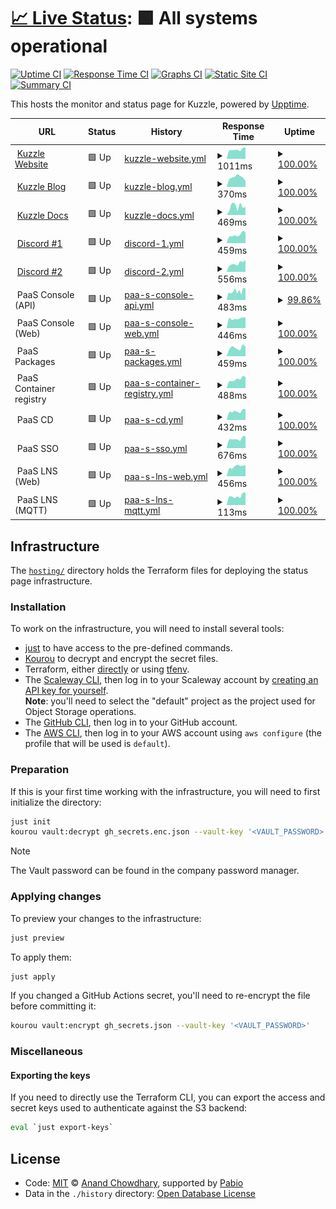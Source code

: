 # [📈 Live Status](https://status.kuzzle.io): <!--live status--> **🟩 All systems operational**

[![Uptime CI](https://github.com/kuzzleio/status-page/workflows/Uptime%20CI/badge.svg)](https://github.com/kuzzleio/status-page/actions?query=workflow%3A%22Uptime+CI%22)
[![Response Time CI](https://github.com/kuzzleio/status-page/workflows/Response%20Time%20CI/badge.svg)](https://github.com/kuzzleio/status-page/actions?query=workflow%3A%22Response+Time+CI%22)
[![Graphs CI](https://github.com/kuzzleio/status-page/workflows/Graphs%20CI/badge.svg)](https://github.com/kuzzleio/status-page/actions?query=workflow%3A%22Graphs+CI%22)
[![Static Site CI](https://github.com/kuzzleio/status-page/workflows/Static%20Site%20CI/badge.svg)](https://github.com/kuzzleio/status-page/actions?query=workflow%3A%22Static+Site+CI%22)
[![Summary CI](https://github.com/kuzzleio/status-page/workflows/Summary%20CI/badge.svg)](https://github.com/kuzzleio/status-page/actions?query=workflow%3A%22Summary+CI%22)

This hosts the monitor and status page for Kuzzle, powered by [Upptime](https://github.com/upptime/upptime).

<!--start: status pages-->
<!-- This summary is generated by Upptime (https://github.com/upptime/upptime) -->
<!-- Do not edit this manually, your changes will be overwritten -->
<!-- prettier-ignore -->
| URL | Status | History | Response Time | Uptime |
| --- | ------ | ------- | ------------- | ------ |
| <img alt="" src="https://icons.duckduckgo.com/ip3/kuzzle.io.ico" height="13"> [Kuzzle Website](https://kuzzle.io) | 🟩 Up | [kuzzle-website.yml](https://github.com/kuzzleio/status-page/commits/HEAD/history/kuzzle-website.yml) | <details><summary><img alt="Response time graph" src="./graphs/kuzzle-website/response-time-week.png" height="20"> 1011ms</summary><br><a href="https://status.kuzzle.io/history/kuzzle-website"><img alt="Response time 960" src="https://img.shields.io/endpoint?url=https%3A%2F%2Fraw.githubusercontent.com%2Fkuzzleio%2Fstatus-page%2FHEAD%2Fapi%2Fkuzzle-website%2Fresponse-time.json"></a><br><a href="https://status.kuzzle.io/history/kuzzle-website"><img alt="24-hour response time 906" src="https://img.shields.io/endpoint?url=https%3A%2F%2Fraw.githubusercontent.com%2Fkuzzleio%2Fstatus-page%2FHEAD%2Fapi%2Fkuzzle-website%2Fresponse-time-day.json"></a><br><a href="https://status.kuzzle.io/history/kuzzle-website"><img alt="7-day response time 1011" src="https://img.shields.io/endpoint?url=https%3A%2F%2Fraw.githubusercontent.com%2Fkuzzleio%2Fstatus-page%2FHEAD%2Fapi%2Fkuzzle-website%2Fresponse-time-week.json"></a><br><a href="https://status.kuzzle.io/history/kuzzle-website"><img alt="30-day response time 972" src="https://img.shields.io/endpoint?url=https%3A%2F%2Fraw.githubusercontent.com%2Fkuzzleio%2Fstatus-page%2FHEAD%2Fapi%2Fkuzzle-website%2Fresponse-time-month.json"></a><br><a href="https://status.kuzzle.io/history/kuzzle-website"><img alt="1-year response time 960" src="https://img.shields.io/endpoint?url=https%3A%2F%2Fraw.githubusercontent.com%2Fkuzzleio%2Fstatus-page%2FHEAD%2Fapi%2Fkuzzle-website%2Fresponse-time-year.json"></a></details> | <details><summary><a href="https://status.kuzzle.io/history/kuzzle-website">100.00%</a></summary><a href="https://status.kuzzle.io/history/kuzzle-website"><img alt="All-time uptime 100.00%" src="https://img.shields.io/endpoint?url=https%3A%2F%2Fraw.githubusercontent.com%2Fkuzzleio%2Fstatus-page%2FHEAD%2Fapi%2Fkuzzle-website%2Fuptime.json"></a><br><a href="https://status.kuzzle.io/history/kuzzle-website"><img alt="24-hour uptime 100.00%" src="https://img.shields.io/endpoint?url=https%3A%2F%2Fraw.githubusercontent.com%2Fkuzzleio%2Fstatus-page%2FHEAD%2Fapi%2Fkuzzle-website%2Fuptime-day.json"></a><br><a href="https://status.kuzzle.io/history/kuzzle-website"><img alt="7-day uptime 100.00%" src="https://img.shields.io/endpoint?url=https%3A%2F%2Fraw.githubusercontent.com%2Fkuzzleio%2Fstatus-page%2FHEAD%2Fapi%2Fkuzzle-website%2Fuptime-week.json"></a><br><a href="https://status.kuzzle.io/history/kuzzle-website"><img alt="30-day uptime 100.00%" src="https://img.shields.io/endpoint?url=https%3A%2F%2Fraw.githubusercontent.com%2Fkuzzleio%2Fstatus-page%2FHEAD%2Fapi%2Fkuzzle-website%2Fuptime-month.json"></a><br><a href="https://status.kuzzle.io/history/kuzzle-website"><img alt="1-year uptime 100.00%" src="https://img.shields.io/endpoint?url=https%3A%2F%2Fraw.githubusercontent.com%2Fkuzzleio%2Fstatus-page%2FHEAD%2Fapi%2Fkuzzle-website%2Fuptime-year.json"></a></details>
| <img alt="" src="https://icons.duckduckgo.com/ip3/blog.kuzzle.io.ico" height="13"> [Kuzzle Blog](https://blog.kuzzle.io) | 🟩 Up | [kuzzle-blog.yml](https://github.com/kuzzleio/status-page/commits/HEAD/history/kuzzle-blog.yml) | <details><summary><img alt="Response time graph" src="./graphs/kuzzle-blog/response-time-week.png" height="20"> 370ms</summary><br><a href="https://status.kuzzle.io/history/kuzzle-blog"><img alt="Response time 336" src="https://img.shields.io/endpoint?url=https%3A%2F%2Fraw.githubusercontent.com%2Fkuzzleio%2Fstatus-page%2FHEAD%2Fapi%2Fkuzzle-blog%2Fresponse-time.json"></a><br><a href="https://status.kuzzle.io/history/kuzzle-blog"><img alt="24-hour response time 764" src="https://img.shields.io/endpoint?url=https%3A%2F%2Fraw.githubusercontent.com%2Fkuzzleio%2Fstatus-page%2FHEAD%2Fapi%2Fkuzzle-blog%2Fresponse-time-day.json"></a><br><a href="https://status.kuzzle.io/history/kuzzle-blog"><img alt="7-day response time 370" src="https://img.shields.io/endpoint?url=https%3A%2F%2Fraw.githubusercontent.com%2Fkuzzleio%2Fstatus-page%2FHEAD%2Fapi%2Fkuzzle-blog%2Fresponse-time-week.json"></a><br><a href="https://status.kuzzle.io/history/kuzzle-blog"><img alt="30-day response time 350" src="https://img.shields.io/endpoint?url=https%3A%2F%2Fraw.githubusercontent.com%2Fkuzzleio%2Fstatus-page%2FHEAD%2Fapi%2Fkuzzle-blog%2Fresponse-time-month.json"></a><br><a href="https://status.kuzzle.io/history/kuzzle-blog"><img alt="1-year response time 336" src="https://img.shields.io/endpoint?url=https%3A%2F%2Fraw.githubusercontent.com%2Fkuzzleio%2Fstatus-page%2FHEAD%2Fapi%2Fkuzzle-blog%2Fresponse-time-year.json"></a></details> | <details><summary><a href="https://status.kuzzle.io/history/kuzzle-blog">100.00%</a></summary><a href="https://status.kuzzle.io/history/kuzzle-blog"><img alt="All-time uptime 100.00%" src="https://img.shields.io/endpoint?url=https%3A%2F%2Fraw.githubusercontent.com%2Fkuzzleio%2Fstatus-page%2FHEAD%2Fapi%2Fkuzzle-blog%2Fuptime.json"></a><br><a href="https://status.kuzzle.io/history/kuzzle-blog"><img alt="24-hour uptime 100.00%" src="https://img.shields.io/endpoint?url=https%3A%2F%2Fraw.githubusercontent.com%2Fkuzzleio%2Fstatus-page%2FHEAD%2Fapi%2Fkuzzle-blog%2Fuptime-day.json"></a><br><a href="https://status.kuzzle.io/history/kuzzle-blog"><img alt="7-day uptime 100.00%" src="https://img.shields.io/endpoint?url=https%3A%2F%2Fraw.githubusercontent.com%2Fkuzzleio%2Fstatus-page%2FHEAD%2Fapi%2Fkuzzle-blog%2Fuptime-week.json"></a><br><a href="https://status.kuzzle.io/history/kuzzle-blog"><img alt="30-day uptime 100.00%" src="https://img.shields.io/endpoint?url=https%3A%2F%2Fraw.githubusercontent.com%2Fkuzzleio%2Fstatus-page%2FHEAD%2Fapi%2Fkuzzle-blog%2Fuptime-month.json"></a><br><a href="https://status.kuzzle.io/history/kuzzle-blog"><img alt="1-year uptime 100.00%" src="https://img.shields.io/endpoint?url=https%3A%2F%2Fraw.githubusercontent.com%2Fkuzzleio%2Fstatus-page%2FHEAD%2Fapi%2Fkuzzle-blog%2Fuptime-year.json"></a></details>
| <img alt="" src="https://icons.duckduckgo.com/ip3/docs.kuzzle.io.ico" height="13"> [Kuzzle Docs](https://docs.kuzzle.io) | 🟩 Up | [kuzzle-docs.yml](https://github.com/kuzzleio/status-page/commits/HEAD/history/kuzzle-docs.yml) | <details><summary><img alt="Response time graph" src="./graphs/kuzzle-docs/response-time-week.png" height="20"> 469ms</summary><br><a href="https://status.kuzzle.io/history/kuzzle-docs"><img alt="Response time 440" src="https://img.shields.io/endpoint?url=https%3A%2F%2Fraw.githubusercontent.com%2Fkuzzleio%2Fstatus-page%2FHEAD%2Fapi%2Fkuzzle-docs%2Fresponse-time.json"></a><br><a href="https://status.kuzzle.io/history/kuzzle-docs"><img alt="24-hour response time 259" src="https://img.shields.io/endpoint?url=https%3A%2F%2Fraw.githubusercontent.com%2Fkuzzleio%2Fstatus-page%2FHEAD%2Fapi%2Fkuzzle-docs%2Fresponse-time-day.json"></a><br><a href="https://status.kuzzle.io/history/kuzzle-docs"><img alt="7-day response time 469" src="https://img.shields.io/endpoint?url=https%3A%2F%2Fraw.githubusercontent.com%2Fkuzzleio%2Fstatus-page%2FHEAD%2Fapi%2Fkuzzle-docs%2Fresponse-time-week.json"></a><br><a href="https://status.kuzzle.io/history/kuzzle-docs"><img alt="30-day response time 488" src="https://img.shields.io/endpoint?url=https%3A%2F%2Fraw.githubusercontent.com%2Fkuzzleio%2Fstatus-page%2FHEAD%2Fapi%2Fkuzzle-docs%2Fresponse-time-month.json"></a><br><a href="https://status.kuzzle.io/history/kuzzle-docs"><img alt="1-year response time 440" src="https://img.shields.io/endpoint?url=https%3A%2F%2Fraw.githubusercontent.com%2Fkuzzleio%2Fstatus-page%2FHEAD%2Fapi%2Fkuzzle-docs%2Fresponse-time-year.json"></a></details> | <details><summary><a href="https://status.kuzzle.io/history/kuzzle-docs">100.00%</a></summary><a href="https://status.kuzzle.io/history/kuzzle-docs"><img alt="All-time uptime 100.00%" src="https://img.shields.io/endpoint?url=https%3A%2F%2Fraw.githubusercontent.com%2Fkuzzleio%2Fstatus-page%2FHEAD%2Fapi%2Fkuzzle-docs%2Fuptime.json"></a><br><a href="https://status.kuzzle.io/history/kuzzle-docs"><img alt="24-hour uptime 100.00%" src="https://img.shields.io/endpoint?url=https%3A%2F%2Fraw.githubusercontent.com%2Fkuzzleio%2Fstatus-page%2FHEAD%2Fapi%2Fkuzzle-docs%2Fuptime-day.json"></a><br><a href="https://status.kuzzle.io/history/kuzzle-docs"><img alt="7-day uptime 100.00%" src="https://img.shields.io/endpoint?url=https%3A%2F%2Fraw.githubusercontent.com%2Fkuzzleio%2Fstatus-page%2FHEAD%2Fapi%2Fkuzzle-docs%2Fuptime-week.json"></a><br><a href="https://status.kuzzle.io/history/kuzzle-docs"><img alt="30-day uptime 100.00%" src="https://img.shields.io/endpoint?url=https%3A%2F%2Fraw.githubusercontent.com%2Fkuzzleio%2Fstatus-page%2FHEAD%2Fapi%2Fkuzzle-docs%2Fuptime-month.json"></a><br><a href="https://status.kuzzle.io/history/kuzzle-docs"><img alt="1-year uptime 100.00%" src="https://img.shields.io/endpoint?url=https%3A%2F%2Fraw.githubusercontent.com%2Fkuzzleio%2Fstatus-page%2FHEAD%2Fapi%2Fkuzzle-docs%2Fuptime-year.json"></a></details>
| <img alt="" src="https://icons.duckduckgo.com/ip3/discord-redirect.app.kuzzle.io.ico" height="13"> [Discord #1](https://discord-redirect.app.kuzzle.io) | 🟩 Up | [discord-1.yml](https://github.com/kuzzleio/status-page/commits/HEAD/history/discord-1.yml) | <details><summary><img alt="Response time graph" src="./graphs/discord-1/response-time-week.png" height="20"> 459ms</summary><br><a href="https://status.kuzzle.io/history/discord-1"><img alt="Response time 456" src="https://img.shields.io/endpoint?url=https%3A%2F%2Fraw.githubusercontent.com%2Fkuzzleio%2Fstatus-page%2FHEAD%2Fapi%2Fdiscord-1%2Fresponse-time.json"></a><br><a href="https://status.kuzzle.io/history/discord-1"><img alt="24-hour response time 309" src="https://img.shields.io/endpoint?url=https%3A%2F%2Fraw.githubusercontent.com%2Fkuzzleio%2Fstatus-page%2FHEAD%2Fapi%2Fdiscord-1%2Fresponse-time-day.json"></a><br><a href="https://status.kuzzle.io/history/discord-1"><img alt="7-day response time 459" src="https://img.shields.io/endpoint?url=https%3A%2F%2Fraw.githubusercontent.com%2Fkuzzleio%2Fstatus-page%2FHEAD%2Fapi%2Fdiscord-1%2Fresponse-time-week.json"></a><br><a href="https://status.kuzzle.io/history/discord-1"><img alt="30-day response time 429" src="https://img.shields.io/endpoint?url=https%3A%2F%2Fraw.githubusercontent.com%2Fkuzzleio%2Fstatus-page%2FHEAD%2Fapi%2Fdiscord-1%2Fresponse-time-month.json"></a><br><a href="https://status.kuzzle.io/history/discord-1"><img alt="1-year response time 456" src="https://img.shields.io/endpoint?url=https%3A%2F%2Fraw.githubusercontent.com%2Fkuzzleio%2Fstatus-page%2FHEAD%2Fapi%2Fdiscord-1%2Fresponse-time-year.json"></a></details> | <details><summary><a href="https://status.kuzzle.io/history/discord-1">100.00%</a></summary><a href="https://status.kuzzle.io/history/discord-1"><img alt="All-time uptime 100.00%" src="https://img.shields.io/endpoint?url=https%3A%2F%2Fraw.githubusercontent.com%2Fkuzzleio%2Fstatus-page%2FHEAD%2Fapi%2Fdiscord-1%2Fuptime.json"></a><br><a href="https://status.kuzzle.io/history/discord-1"><img alt="24-hour uptime 100.00%" src="https://img.shields.io/endpoint?url=https%3A%2F%2Fraw.githubusercontent.com%2Fkuzzleio%2Fstatus-page%2FHEAD%2Fapi%2Fdiscord-1%2Fuptime-day.json"></a><br><a href="https://status.kuzzle.io/history/discord-1"><img alt="7-day uptime 100.00%" src="https://img.shields.io/endpoint?url=https%3A%2F%2Fraw.githubusercontent.com%2Fkuzzleio%2Fstatus-page%2FHEAD%2Fapi%2Fdiscord-1%2Fuptime-week.json"></a><br><a href="https://status.kuzzle.io/history/discord-1"><img alt="30-day uptime 100.00%" src="https://img.shields.io/endpoint?url=https%3A%2F%2Fraw.githubusercontent.com%2Fkuzzleio%2Fstatus-page%2FHEAD%2Fapi%2Fdiscord-1%2Fuptime-month.json"></a><br><a href="https://status.kuzzle.io/history/discord-1"><img alt="1-year uptime 100.00%" src="https://img.shields.io/endpoint?url=https%3A%2F%2Fraw.githubusercontent.com%2Fkuzzleio%2Fstatus-page%2FHEAD%2Fapi%2Fdiscord-1%2Fuptime-year.json"></a></details>
| <img alt="" src="https://icons.duckduckgo.com/ip3/join.discord.kuzzle.io.ico" height="13"> [Discord #2](https://join.discord.kuzzle.io) | 🟩 Up | [discord-2.yml](https://github.com/kuzzleio/status-page/commits/HEAD/history/discord-2.yml) | <details><summary><img alt="Response time graph" src="./graphs/discord-2/response-time-week.png" height="20"> 556ms</summary><br><a href="https://status.kuzzle.io/history/discord-2"><img alt="Response time 516" src="https://img.shields.io/endpoint?url=https%3A%2F%2Fraw.githubusercontent.com%2Fkuzzleio%2Fstatus-page%2FHEAD%2Fapi%2Fdiscord-2%2Fresponse-time.json"></a><br><a href="https://status.kuzzle.io/history/discord-2"><img alt="24-hour response time 485" src="https://img.shields.io/endpoint?url=https%3A%2F%2Fraw.githubusercontent.com%2Fkuzzleio%2Fstatus-page%2FHEAD%2Fapi%2Fdiscord-2%2Fresponse-time-day.json"></a><br><a href="https://status.kuzzle.io/history/discord-2"><img alt="7-day response time 556" src="https://img.shields.io/endpoint?url=https%3A%2F%2Fraw.githubusercontent.com%2Fkuzzleio%2Fstatus-page%2FHEAD%2Fapi%2Fdiscord-2%2Fresponse-time-week.json"></a><br><a href="https://status.kuzzle.io/history/discord-2"><img alt="30-day response time 505" src="https://img.shields.io/endpoint?url=https%3A%2F%2Fraw.githubusercontent.com%2Fkuzzleio%2Fstatus-page%2FHEAD%2Fapi%2Fdiscord-2%2Fresponse-time-month.json"></a><br><a href="https://status.kuzzle.io/history/discord-2"><img alt="1-year response time 516" src="https://img.shields.io/endpoint?url=https%3A%2F%2Fraw.githubusercontent.com%2Fkuzzleio%2Fstatus-page%2FHEAD%2Fapi%2Fdiscord-2%2Fresponse-time-year.json"></a></details> | <details><summary><a href="https://status.kuzzle.io/history/discord-2">100.00%</a></summary><a href="https://status.kuzzle.io/history/discord-2"><img alt="All-time uptime 99.99%" src="https://img.shields.io/endpoint?url=https%3A%2F%2Fraw.githubusercontent.com%2Fkuzzleio%2Fstatus-page%2FHEAD%2Fapi%2Fdiscord-2%2Fuptime.json"></a><br><a href="https://status.kuzzle.io/history/discord-2"><img alt="24-hour uptime 100.00%" src="https://img.shields.io/endpoint?url=https%3A%2F%2Fraw.githubusercontent.com%2Fkuzzleio%2Fstatus-page%2FHEAD%2Fapi%2Fdiscord-2%2Fuptime-day.json"></a><br><a href="https://status.kuzzle.io/history/discord-2"><img alt="7-day uptime 100.00%" src="https://img.shields.io/endpoint?url=https%3A%2F%2Fraw.githubusercontent.com%2Fkuzzleio%2Fstatus-page%2FHEAD%2Fapi%2Fdiscord-2%2Fuptime-week.json"></a><br><a href="https://status.kuzzle.io/history/discord-2"><img alt="30-day uptime 100.00%" src="https://img.shields.io/endpoint?url=https%3A%2F%2Fraw.githubusercontent.com%2Fkuzzleio%2Fstatus-page%2FHEAD%2Fapi%2Fdiscord-2%2Fuptime-month.json"></a><br><a href="https://status.kuzzle.io/history/discord-2"><img alt="1-year uptime 99.99%" src="https://img.shields.io/endpoint?url=https%3A%2F%2Fraw.githubusercontent.com%2Fkuzzleio%2Fstatus-page%2FHEAD%2Fapi%2Fdiscord-2%2Fuptime-year.json"></a></details>
| <img alt="" src="https://icons.duckduckgo.com/ip3/null.ico" height="13"> PaaS Console (API) | 🟩 Up | [paa-s-console-api.yml](https://github.com/kuzzleio/status-page/commits/HEAD/history/paa-s-console-api.yml) | <details><summary><img alt="Response time graph" src="./graphs/paa-s-console-api/response-time-week.png" height="20"> 483ms</summary><br><a href="https://status.kuzzle.io/history/paa-s-console-api"><img alt="Response time 457" src="https://img.shields.io/endpoint?url=https%3A%2F%2Fraw.githubusercontent.com%2Fkuzzleio%2Fstatus-page%2FHEAD%2Fapi%2Fpaa-s-console-api%2Fresponse-time.json"></a><br><a href="https://status.kuzzle.io/history/paa-s-console-api"><img alt="24-hour response time 428" src="https://img.shields.io/endpoint?url=https%3A%2F%2Fraw.githubusercontent.com%2Fkuzzleio%2Fstatus-page%2FHEAD%2Fapi%2Fpaa-s-console-api%2Fresponse-time-day.json"></a><br><a href="https://status.kuzzle.io/history/paa-s-console-api"><img alt="7-day response time 483" src="https://img.shields.io/endpoint?url=https%3A%2F%2Fraw.githubusercontent.com%2Fkuzzleio%2Fstatus-page%2FHEAD%2Fapi%2Fpaa-s-console-api%2Fresponse-time-week.json"></a><br><a href="https://status.kuzzle.io/history/paa-s-console-api"><img alt="30-day response time 454" src="https://img.shields.io/endpoint?url=https%3A%2F%2Fraw.githubusercontent.com%2Fkuzzleio%2Fstatus-page%2FHEAD%2Fapi%2Fpaa-s-console-api%2Fresponse-time-month.json"></a><br><a href="https://status.kuzzle.io/history/paa-s-console-api"><img alt="1-year response time 457" src="https://img.shields.io/endpoint?url=https%3A%2F%2Fraw.githubusercontent.com%2Fkuzzleio%2Fstatus-page%2FHEAD%2Fapi%2Fpaa-s-console-api%2Fresponse-time-year.json"></a></details> | <details><summary><a href="https://status.kuzzle.io/history/paa-s-console-api">99.86%</a></summary><a href="https://status.kuzzle.io/history/paa-s-console-api"><img alt="All-time uptime 99.83%" src="https://img.shields.io/endpoint?url=https%3A%2F%2Fraw.githubusercontent.com%2Fkuzzleio%2Fstatus-page%2FHEAD%2Fapi%2Fpaa-s-console-api%2Fuptime.json"></a><br><a href="https://status.kuzzle.io/history/paa-s-console-api"><img alt="24-hour uptime 100.00%" src="https://img.shields.io/endpoint?url=https%3A%2F%2Fraw.githubusercontent.com%2Fkuzzleio%2Fstatus-page%2FHEAD%2Fapi%2Fpaa-s-console-api%2Fuptime-day.json"></a><br><a href="https://status.kuzzle.io/history/paa-s-console-api"><img alt="7-day uptime 99.86%" src="https://img.shields.io/endpoint?url=https%3A%2F%2Fraw.githubusercontent.com%2Fkuzzleio%2Fstatus-page%2FHEAD%2Fapi%2Fpaa-s-console-api%2Fuptime-week.json"></a><br><a href="https://status.kuzzle.io/history/paa-s-console-api"><img alt="30-day uptime 99.97%" src="https://img.shields.io/endpoint?url=https%3A%2F%2Fraw.githubusercontent.com%2Fkuzzleio%2Fstatus-page%2FHEAD%2Fapi%2Fpaa-s-console-api%2Fuptime-month.json"></a><br><a href="https://status.kuzzle.io/history/paa-s-console-api"><img alt="1-year uptime 99.83%" src="https://img.shields.io/endpoint?url=https%3A%2F%2Fraw.githubusercontent.com%2Fkuzzleio%2Fstatus-page%2FHEAD%2Fapi%2Fpaa-s-console-api%2Fuptime-year.json"></a></details>
| <img alt="" src="https://icons.duckduckgo.com/ip3/null.ico" height="13"> PaaS Console (Web) | 🟩 Up | [paa-s-console-web.yml](https://github.com/kuzzleio/status-page/commits/HEAD/history/paa-s-console-web.yml) | <details><summary><img alt="Response time graph" src="./graphs/paa-s-console-web/response-time-week.png" height="20"> 446ms</summary><br><a href="https://status.kuzzle.io/history/paa-s-console-web"><img alt="Response time 448" src="https://img.shields.io/endpoint?url=https%3A%2F%2Fraw.githubusercontent.com%2Fkuzzleio%2Fstatus-page%2FHEAD%2Fapi%2Fpaa-s-console-web%2Fresponse-time.json"></a><br><a href="https://status.kuzzle.io/history/paa-s-console-web"><img alt="24-hour response time 423" src="https://img.shields.io/endpoint?url=https%3A%2F%2Fraw.githubusercontent.com%2Fkuzzleio%2Fstatus-page%2FHEAD%2Fapi%2Fpaa-s-console-web%2Fresponse-time-day.json"></a><br><a href="https://status.kuzzle.io/history/paa-s-console-web"><img alt="7-day response time 446" src="https://img.shields.io/endpoint?url=https%3A%2F%2Fraw.githubusercontent.com%2Fkuzzleio%2Fstatus-page%2FHEAD%2Fapi%2Fpaa-s-console-web%2Fresponse-time-week.json"></a><br><a href="https://status.kuzzle.io/history/paa-s-console-web"><img alt="30-day response time 438" src="https://img.shields.io/endpoint?url=https%3A%2F%2Fraw.githubusercontent.com%2Fkuzzleio%2Fstatus-page%2FHEAD%2Fapi%2Fpaa-s-console-web%2Fresponse-time-month.json"></a><br><a href="https://status.kuzzle.io/history/paa-s-console-web"><img alt="1-year response time 448" src="https://img.shields.io/endpoint?url=https%3A%2F%2Fraw.githubusercontent.com%2Fkuzzleio%2Fstatus-page%2FHEAD%2Fapi%2Fpaa-s-console-web%2Fresponse-time-year.json"></a></details> | <details><summary><a href="https://status.kuzzle.io/history/paa-s-console-web">100.00%</a></summary><a href="https://status.kuzzle.io/history/paa-s-console-web"><img alt="All-time uptime 99.91%" src="https://img.shields.io/endpoint?url=https%3A%2F%2Fraw.githubusercontent.com%2Fkuzzleio%2Fstatus-page%2FHEAD%2Fapi%2Fpaa-s-console-web%2Fuptime.json"></a><br><a href="https://status.kuzzle.io/history/paa-s-console-web"><img alt="24-hour uptime 100.00%" src="https://img.shields.io/endpoint?url=https%3A%2F%2Fraw.githubusercontent.com%2Fkuzzleio%2Fstatus-page%2FHEAD%2Fapi%2Fpaa-s-console-web%2Fuptime-day.json"></a><br><a href="https://status.kuzzle.io/history/paa-s-console-web"><img alt="7-day uptime 100.00%" src="https://img.shields.io/endpoint?url=https%3A%2F%2Fraw.githubusercontent.com%2Fkuzzleio%2Fstatus-page%2FHEAD%2Fapi%2Fpaa-s-console-web%2Fuptime-week.json"></a><br><a href="https://status.kuzzle.io/history/paa-s-console-web"><img alt="30-day uptime 100.00%" src="https://img.shields.io/endpoint?url=https%3A%2F%2Fraw.githubusercontent.com%2Fkuzzleio%2Fstatus-page%2FHEAD%2Fapi%2Fpaa-s-console-web%2Fuptime-month.json"></a><br><a href="https://status.kuzzle.io/history/paa-s-console-web"><img alt="1-year uptime 99.91%" src="https://img.shields.io/endpoint?url=https%3A%2F%2Fraw.githubusercontent.com%2Fkuzzleio%2Fstatus-page%2FHEAD%2Fapi%2Fpaa-s-console-web%2Fuptime-year.json"></a></details>
| <img alt="" src="https://icons.duckduckgo.com/ip3/null.ico" height="13"> PaaS Packages | 🟩 Up | [paa-s-packages.yml](https://github.com/kuzzleio/status-page/commits/HEAD/history/paa-s-packages.yml) | <details><summary><img alt="Response time graph" src="./graphs/paa-s-packages/response-time-week.png" height="20"> 459ms</summary><br><a href="https://status.kuzzle.io/history/paa-s-packages"><img alt="Response time 448" src="https://img.shields.io/endpoint?url=https%3A%2F%2Fraw.githubusercontent.com%2Fkuzzleio%2Fstatus-page%2FHEAD%2Fapi%2Fpaa-s-packages%2Fresponse-time.json"></a><br><a href="https://status.kuzzle.io/history/paa-s-packages"><img alt="24-hour response time 315" src="https://img.shields.io/endpoint?url=https%3A%2F%2Fraw.githubusercontent.com%2Fkuzzleio%2Fstatus-page%2FHEAD%2Fapi%2Fpaa-s-packages%2Fresponse-time-day.json"></a><br><a href="https://status.kuzzle.io/history/paa-s-packages"><img alt="7-day response time 459" src="https://img.shields.io/endpoint?url=https%3A%2F%2Fraw.githubusercontent.com%2Fkuzzleio%2Fstatus-page%2FHEAD%2Fapi%2Fpaa-s-packages%2Fresponse-time-week.json"></a><br><a href="https://status.kuzzle.io/history/paa-s-packages"><img alt="30-day response time 435" src="https://img.shields.io/endpoint?url=https%3A%2F%2Fraw.githubusercontent.com%2Fkuzzleio%2Fstatus-page%2FHEAD%2Fapi%2Fpaa-s-packages%2Fresponse-time-month.json"></a><br><a href="https://status.kuzzle.io/history/paa-s-packages"><img alt="1-year response time 448" src="https://img.shields.io/endpoint?url=https%3A%2F%2Fraw.githubusercontent.com%2Fkuzzleio%2Fstatus-page%2FHEAD%2Fapi%2Fpaa-s-packages%2Fresponse-time-year.json"></a></details> | <details><summary><a href="https://status.kuzzle.io/history/paa-s-packages">100.00%</a></summary><a href="https://status.kuzzle.io/history/paa-s-packages"><img alt="All-time uptime 99.90%" src="https://img.shields.io/endpoint?url=https%3A%2F%2Fraw.githubusercontent.com%2Fkuzzleio%2Fstatus-page%2FHEAD%2Fapi%2Fpaa-s-packages%2Fuptime.json"></a><br><a href="https://status.kuzzle.io/history/paa-s-packages"><img alt="24-hour uptime 100.00%" src="https://img.shields.io/endpoint?url=https%3A%2F%2Fraw.githubusercontent.com%2Fkuzzleio%2Fstatus-page%2FHEAD%2Fapi%2Fpaa-s-packages%2Fuptime-day.json"></a><br><a href="https://status.kuzzle.io/history/paa-s-packages"><img alt="7-day uptime 100.00%" src="https://img.shields.io/endpoint?url=https%3A%2F%2Fraw.githubusercontent.com%2Fkuzzleio%2Fstatus-page%2FHEAD%2Fapi%2Fpaa-s-packages%2Fuptime-week.json"></a><br><a href="https://status.kuzzle.io/history/paa-s-packages"><img alt="30-day uptime 100.00%" src="https://img.shields.io/endpoint?url=https%3A%2F%2Fraw.githubusercontent.com%2Fkuzzleio%2Fstatus-page%2FHEAD%2Fapi%2Fpaa-s-packages%2Fuptime-month.json"></a><br><a href="https://status.kuzzle.io/history/paa-s-packages"><img alt="1-year uptime 99.90%" src="https://img.shields.io/endpoint?url=https%3A%2F%2Fraw.githubusercontent.com%2Fkuzzleio%2Fstatus-page%2FHEAD%2Fapi%2Fpaa-s-packages%2Fuptime-year.json"></a></details>
| <img alt="" src="https://icons.duckduckgo.com/ip3/null.ico" height="13"> PaaS Container registry | 🟩 Up | [paa-s-container-registry.yml](https://github.com/kuzzleio/status-page/commits/HEAD/history/paa-s-container-registry.yml) | <details><summary><img alt="Response time graph" src="./graphs/paa-s-container-registry/response-time-week.png" height="20"> 488ms</summary><br><a href="https://status.kuzzle.io/history/paa-s-container-registry"><img alt="Response time 431" src="https://img.shields.io/endpoint?url=https%3A%2F%2Fraw.githubusercontent.com%2Fkuzzleio%2Fstatus-page%2FHEAD%2Fapi%2Fpaa-s-container-registry%2Fresponse-time.json"></a><br><a href="https://status.kuzzle.io/history/paa-s-container-registry"><img alt="24-hour response time 334" src="https://img.shields.io/endpoint?url=https%3A%2F%2Fraw.githubusercontent.com%2Fkuzzleio%2Fstatus-page%2FHEAD%2Fapi%2Fpaa-s-container-registry%2Fresponse-time-day.json"></a><br><a href="https://status.kuzzle.io/history/paa-s-container-registry"><img alt="7-day response time 488" src="https://img.shields.io/endpoint?url=https%3A%2F%2Fraw.githubusercontent.com%2Fkuzzleio%2Fstatus-page%2FHEAD%2Fapi%2Fpaa-s-container-registry%2Fresponse-time-week.json"></a><br><a href="https://status.kuzzle.io/history/paa-s-container-registry"><img alt="30-day response time 428" src="https://img.shields.io/endpoint?url=https%3A%2F%2Fraw.githubusercontent.com%2Fkuzzleio%2Fstatus-page%2FHEAD%2Fapi%2Fpaa-s-container-registry%2Fresponse-time-month.json"></a><br><a href="https://status.kuzzle.io/history/paa-s-container-registry"><img alt="1-year response time 431" src="https://img.shields.io/endpoint?url=https%3A%2F%2Fraw.githubusercontent.com%2Fkuzzleio%2Fstatus-page%2FHEAD%2Fapi%2Fpaa-s-container-registry%2Fresponse-time-year.json"></a></details> | <details><summary><a href="https://status.kuzzle.io/history/paa-s-container-registry">100.00%</a></summary><a href="https://status.kuzzle.io/history/paa-s-container-registry"><img alt="All-time uptime 99.91%" src="https://img.shields.io/endpoint?url=https%3A%2F%2Fraw.githubusercontent.com%2Fkuzzleio%2Fstatus-page%2FHEAD%2Fapi%2Fpaa-s-container-registry%2Fuptime.json"></a><br><a href="https://status.kuzzle.io/history/paa-s-container-registry"><img alt="24-hour uptime 100.00%" src="https://img.shields.io/endpoint?url=https%3A%2F%2Fraw.githubusercontent.com%2Fkuzzleio%2Fstatus-page%2FHEAD%2Fapi%2Fpaa-s-container-registry%2Fuptime-day.json"></a><br><a href="https://status.kuzzle.io/history/paa-s-container-registry"><img alt="7-day uptime 100.00%" src="https://img.shields.io/endpoint?url=https%3A%2F%2Fraw.githubusercontent.com%2Fkuzzleio%2Fstatus-page%2FHEAD%2Fapi%2Fpaa-s-container-registry%2Fuptime-week.json"></a><br><a href="https://status.kuzzle.io/history/paa-s-container-registry"><img alt="30-day uptime 100.00%" src="https://img.shields.io/endpoint?url=https%3A%2F%2Fraw.githubusercontent.com%2Fkuzzleio%2Fstatus-page%2FHEAD%2Fapi%2Fpaa-s-container-registry%2Fuptime-month.json"></a><br><a href="https://status.kuzzle.io/history/paa-s-container-registry"><img alt="1-year uptime 99.91%" src="https://img.shields.io/endpoint?url=https%3A%2F%2Fraw.githubusercontent.com%2Fkuzzleio%2Fstatus-page%2FHEAD%2Fapi%2Fpaa-s-container-registry%2Fuptime-year.json"></a></details>
| <img alt="" src="https://icons.duckduckgo.com/ip3/null.ico" height="13"> PaaS CD | 🟩 Up | [paa-s-cd.yml](https://github.com/kuzzleio/status-page/commits/HEAD/history/paa-s-cd.yml) | <details><summary><img alt="Response time graph" src="./graphs/paa-s-cd/response-time-week.png" height="20"> 432ms</summary><br><a href="https://status.kuzzle.io/history/paa-s-cd"><img alt="Response time 432" src="https://img.shields.io/endpoint?url=https%3A%2F%2Fraw.githubusercontent.com%2Fkuzzleio%2Fstatus-page%2FHEAD%2Fapi%2Fpaa-s-cd%2Fresponse-time.json"></a><br><a href="https://status.kuzzle.io/history/paa-s-cd"><img alt="24-hour response time 500" src="https://img.shields.io/endpoint?url=https%3A%2F%2Fraw.githubusercontent.com%2Fkuzzleio%2Fstatus-page%2FHEAD%2Fapi%2Fpaa-s-cd%2Fresponse-time-day.json"></a><br><a href="https://status.kuzzle.io/history/paa-s-cd"><img alt="7-day response time 432" src="https://img.shields.io/endpoint?url=https%3A%2F%2Fraw.githubusercontent.com%2Fkuzzleio%2Fstatus-page%2FHEAD%2Fapi%2Fpaa-s-cd%2Fresponse-time-week.json"></a><br><a href="https://status.kuzzle.io/history/paa-s-cd"><img alt="30-day response time 423" src="https://img.shields.io/endpoint?url=https%3A%2F%2Fraw.githubusercontent.com%2Fkuzzleio%2Fstatus-page%2FHEAD%2Fapi%2Fpaa-s-cd%2Fresponse-time-month.json"></a><br><a href="https://status.kuzzle.io/history/paa-s-cd"><img alt="1-year response time 432" src="https://img.shields.io/endpoint?url=https%3A%2F%2Fraw.githubusercontent.com%2Fkuzzleio%2Fstatus-page%2FHEAD%2Fapi%2Fpaa-s-cd%2Fresponse-time-year.json"></a></details> | <details><summary><a href="https://status.kuzzle.io/history/paa-s-cd">100.00%</a></summary><a href="https://status.kuzzle.io/history/paa-s-cd"><img alt="All-time uptime 99.91%" src="https://img.shields.io/endpoint?url=https%3A%2F%2Fraw.githubusercontent.com%2Fkuzzleio%2Fstatus-page%2FHEAD%2Fapi%2Fpaa-s-cd%2Fuptime.json"></a><br><a href="https://status.kuzzle.io/history/paa-s-cd"><img alt="24-hour uptime 100.00%" src="https://img.shields.io/endpoint?url=https%3A%2F%2Fraw.githubusercontent.com%2Fkuzzleio%2Fstatus-page%2FHEAD%2Fapi%2Fpaa-s-cd%2Fuptime-day.json"></a><br><a href="https://status.kuzzle.io/history/paa-s-cd"><img alt="7-day uptime 100.00%" src="https://img.shields.io/endpoint?url=https%3A%2F%2Fraw.githubusercontent.com%2Fkuzzleio%2Fstatus-page%2FHEAD%2Fapi%2Fpaa-s-cd%2Fuptime-week.json"></a><br><a href="https://status.kuzzle.io/history/paa-s-cd"><img alt="30-day uptime 100.00%" src="https://img.shields.io/endpoint?url=https%3A%2F%2Fraw.githubusercontent.com%2Fkuzzleio%2Fstatus-page%2FHEAD%2Fapi%2Fpaa-s-cd%2Fuptime-month.json"></a><br><a href="https://status.kuzzle.io/history/paa-s-cd"><img alt="1-year uptime 99.91%" src="https://img.shields.io/endpoint?url=https%3A%2F%2Fraw.githubusercontent.com%2Fkuzzleio%2Fstatus-page%2FHEAD%2Fapi%2Fpaa-s-cd%2Fuptime-year.json"></a></details>
| <img alt="" src="https://icons.duckduckgo.com/ip3/null.ico" height="13"> PaaS SSO | 🟩 Up | [paa-s-sso.yml](https://github.com/kuzzleio/status-page/commits/HEAD/history/paa-s-sso.yml) | <details><summary><img alt="Response time graph" src="./graphs/paa-s-sso/response-time-week.png" height="20"> 676ms</summary><br><a href="https://status.kuzzle.io/history/paa-s-sso"><img alt="Response time 561" src="https://img.shields.io/endpoint?url=https%3A%2F%2Fraw.githubusercontent.com%2Fkuzzleio%2Fstatus-page%2FHEAD%2Fapi%2Fpaa-s-sso%2Fresponse-time.json"></a><br><a href="https://status.kuzzle.io/history/paa-s-sso"><img alt="24-hour response time 671" src="https://img.shields.io/endpoint?url=https%3A%2F%2Fraw.githubusercontent.com%2Fkuzzleio%2Fstatus-page%2FHEAD%2Fapi%2Fpaa-s-sso%2Fresponse-time-day.json"></a><br><a href="https://status.kuzzle.io/history/paa-s-sso"><img alt="7-day response time 676" src="https://img.shields.io/endpoint?url=https%3A%2F%2Fraw.githubusercontent.com%2Fkuzzleio%2Fstatus-page%2FHEAD%2Fapi%2Fpaa-s-sso%2Fresponse-time-week.json"></a><br><a href="https://status.kuzzle.io/history/paa-s-sso"><img alt="30-day response time 662" src="https://img.shields.io/endpoint?url=https%3A%2F%2Fraw.githubusercontent.com%2Fkuzzleio%2Fstatus-page%2FHEAD%2Fapi%2Fpaa-s-sso%2Fresponse-time-month.json"></a><br><a href="https://status.kuzzle.io/history/paa-s-sso"><img alt="1-year response time 561" src="https://img.shields.io/endpoint?url=https%3A%2F%2Fraw.githubusercontent.com%2Fkuzzleio%2Fstatus-page%2FHEAD%2Fapi%2Fpaa-s-sso%2Fresponse-time-year.json"></a></details> | <details><summary><a href="https://status.kuzzle.io/history/paa-s-sso">100.00%</a></summary><a href="https://status.kuzzle.io/history/paa-s-sso"><img alt="All-time uptime 99.90%" src="https://img.shields.io/endpoint?url=https%3A%2F%2Fraw.githubusercontent.com%2Fkuzzleio%2Fstatus-page%2FHEAD%2Fapi%2Fpaa-s-sso%2Fuptime.json"></a><br><a href="https://status.kuzzle.io/history/paa-s-sso"><img alt="24-hour uptime 100.00%" src="https://img.shields.io/endpoint?url=https%3A%2F%2Fraw.githubusercontent.com%2Fkuzzleio%2Fstatus-page%2FHEAD%2Fapi%2Fpaa-s-sso%2Fuptime-day.json"></a><br><a href="https://status.kuzzle.io/history/paa-s-sso"><img alt="7-day uptime 100.00%" src="https://img.shields.io/endpoint?url=https%3A%2F%2Fraw.githubusercontent.com%2Fkuzzleio%2Fstatus-page%2FHEAD%2Fapi%2Fpaa-s-sso%2Fuptime-week.json"></a><br><a href="https://status.kuzzle.io/history/paa-s-sso"><img alt="30-day uptime 100.00%" src="https://img.shields.io/endpoint?url=https%3A%2F%2Fraw.githubusercontent.com%2Fkuzzleio%2Fstatus-page%2FHEAD%2Fapi%2Fpaa-s-sso%2Fuptime-month.json"></a><br><a href="https://status.kuzzle.io/history/paa-s-sso"><img alt="1-year uptime 99.90%" src="https://img.shields.io/endpoint?url=https%3A%2F%2Fraw.githubusercontent.com%2Fkuzzleio%2Fstatus-page%2FHEAD%2Fapi%2Fpaa-s-sso%2Fuptime-year.json"></a></details>
| <img alt="" src="https://icons.duckduckgo.com/ip3/null.ico" height="13"> PaaS LNS (Web) | 🟩 Up | [paa-s-lns-web.yml](https://github.com/kuzzleio/status-page/commits/HEAD/history/paa-s-lns-web.yml) | <details><summary><img alt="Response time graph" src="./graphs/paa-s-lns-web/response-time-week.png" height="20"> 456ms</summary><br><a href="https://status.kuzzle.io/history/paa-s-lns-web"><img alt="Response time 432" src="https://img.shields.io/endpoint?url=https%3A%2F%2Fraw.githubusercontent.com%2Fkuzzleio%2Fstatus-page%2FHEAD%2Fapi%2Fpaa-s-lns-web%2Fresponse-time.json"></a><br><a href="https://status.kuzzle.io/history/paa-s-lns-web"><img alt="24-hour response time 306" src="https://img.shields.io/endpoint?url=https%3A%2F%2Fraw.githubusercontent.com%2Fkuzzleio%2Fstatus-page%2FHEAD%2Fapi%2Fpaa-s-lns-web%2Fresponse-time-day.json"></a><br><a href="https://status.kuzzle.io/history/paa-s-lns-web"><img alt="7-day response time 456" src="https://img.shields.io/endpoint?url=https%3A%2F%2Fraw.githubusercontent.com%2Fkuzzleio%2Fstatus-page%2FHEAD%2Fapi%2Fpaa-s-lns-web%2Fresponse-time-week.json"></a><br><a href="https://status.kuzzle.io/history/paa-s-lns-web"><img alt="30-day response time 427" src="https://img.shields.io/endpoint?url=https%3A%2F%2Fraw.githubusercontent.com%2Fkuzzleio%2Fstatus-page%2FHEAD%2Fapi%2Fpaa-s-lns-web%2Fresponse-time-month.json"></a><br><a href="https://status.kuzzle.io/history/paa-s-lns-web"><img alt="1-year response time 432" src="https://img.shields.io/endpoint?url=https%3A%2F%2Fraw.githubusercontent.com%2Fkuzzleio%2Fstatus-page%2FHEAD%2Fapi%2Fpaa-s-lns-web%2Fresponse-time-year.json"></a></details> | <details><summary><a href="https://status.kuzzle.io/history/paa-s-lns-web">100.00%</a></summary><a href="https://status.kuzzle.io/history/paa-s-lns-web"><img alt="All-time uptime 99.86%" src="https://img.shields.io/endpoint?url=https%3A%2F%2Fraw.githubusercontent.com%2Fkuzzleio%2Fstatus-page%2FHEAD%2Fapi%2Fpaa-s-lns-web%2Fuptime.json"></a><br><a href="https://status.kuzzle.io/history/paa-s-lns-web"><img alt="24-hour uptime 100.00%" src="https://img.shields.io/endpoint?url=https%3A%2F%2Fraw.githubusercontent.com%2Fkuzzleio%2Fstatus-page%2FHEAD%2Fapi%2Fpaa-s-lns-web%2Fuptime-day.json"></a><br><a href="https://status.kuzzle.io/history/paa-s-lns-web"><img alt="7-day uptime 100.00%" src="https://img.shields.io/endpoint?url=https%3A%2F%2Fraw.githubusercontent.com%2Fkuzzleio%2Fstatus-page%2FHEAD%2Fapi%2Fpaa-s-lns-web%2Fuptime-week.json"></a><br><a href="https://status.kuzzle.io/history/paa-s-lns-web"><img alt="30-day uptime 100.00%" src="https://img.shields.io/endpoint?url=https%3A%2F%2Fraw.githubusercontent.com%2Fkuzzleio%2Fstatus-page%2FHEAD%2Fapi%2Fpaa-s-lns-web%2Fuptime-month.json"></a><br><a href="https://status.kuzzle.io/history/paa-s-lns-web"><img alt="1-year uptime 99.86%" src="https://img.shields.io/endpoint?url=https%3A%2F%2Fraw.githubusercontent.com%2Fkuzzleio%2Fstatus-page%2FHEAD%2Fapi%2Fpaa-s-lns-web%2Fuptime-year.json"></a></details>
| <img alt="" src="https://icons.duckduckgo.com/ip3/null.ico" height="13"> PaaS LNS (MQTT) | 🟩 Up | [paa-s-lns-mqtt.yml](https://github.com/kuzzleio/status-page/commits/HEAD/history/paa-s-lns-mqtt.yml) | <details><summary><img alt="Response time graph" src="./graphs/paa-s-lns-mqtt/response-time-week.png" height="20"> 113ms</summary><br><a href="https://status.kuzzle.io/history/paa-s-lns-mqtt"><img alt="Response time 108" src="https://img.shields.io/endpoint?url=https%3A%2F%2Fraw.githubusercontent.com%2Fkuzzleio%2Fstatus-page%2FHEAD%2Fapi%2Fpaa-s-lns-mqtt%2Fresponse-time.json"></a><br><a href="https://status.kuzzle.io/history/paa-s-lns-mqtt"><img alt="24-hour response time 88" src="https://img.shields.io/endpoint?url=https%3A%2F%2Fraw.githubusercontent.com%2Fkuzzleio%2Fstatus-page%2FHEAD%2Fapi%2Fpaa-s-lns-mqtt%2Fresponse-time-day.json"></a><br><a href="https://status.kuzzle.io/history/paa-s-lns-mqtt"><img alt="7-day response time 113" src="https://img.shields.io/endpoint?url=https%3A%2F%2Fraw.githubusercontent.com%2Fkuzzleio%2Fstatus-page%2FHEAD%2Fapi%2Fpaa-s-lns-mqtt%2Fresponse-time-week.json"></a><br><a href="https://status.kuzzle.io/history/paa-s-lns-mqtt"><img alt="30-day response time 108" src="https://img.shields.io/endpoint?url=https%3A%2F%2Fraw.githubusercontent.com%2Fkuzzleio%2Fstatus-page%2FHEAD%2Fapi%2Fpaa-s-lns-mqtt%2Fresponse-time-month.json"></a><br><a href="https://status.kuzzle.io/history/paa-s-lns-mqtt"><img alt="1-year response time 108" src="https://img.shields.io/endpoint?url=https%3A%2F%2Fraw.githubusercontent.com%2Fkuzzleio%2Fstatus-page%2FHEAD%2Fapi%2Fpaa-s-lns-mqtt%2Fresponse-time-year.json"></a></details> | <details><summary><a href="https://status.kuzzle.io/history/paa-s-lns-mqtt">100.00%</a></summary><a href="https://status.kuzzle.io/history/paa-s-lns-mqtt"><img alt="All-time uptime 100.00%" src="https://img.shields.io/endpoint?url=https%3A%2F%2Fraw.githubusercontent.com%2Fkuzzleio%2Fstatus-page%2FHEAD%2Fapi%2Fpaa-s-lns-mqtt%2Fuptime.json"></a><br><a href="https://status.kuzzle.io/history/paa-s-lns-mqtt"><img alt="24-hour uptime 100.00%" src="https://img.shields.io/endpoint?url=https%3A%2F%2Fraw.githubusercontent.com%2Fkuzzleio%2Fstatus-page%2FHEAD%2Fapi%2Fpaa-s-lns-mqtt%2Fuptime-day.json"></a><br><a href="https://status.kuzzle.io/history/paa-s-lns-mqtt"><img alt="7-day uptime 100.00%" src="https://img.shields.io/endpoint?url=https%3A%2F%2Fraw.githubusercontent.com%2Fkuzzleio%2Fstatus-page%2FHEAD%2Fapi%2Fpaa-s-lns-mqtt%2Fuptime-week.json"></a><br><a href="https://status.kuzzle.io/history/paa-s-lns-mqtt"><img alt="30-day uptime 100.00%" src="https://img.shields.io/endpoint?url=https%3A%2F%2Fraw.githubusercontent.com%2Fkuzzleio%2Fstatus-page%2FHEAD%2Fapi%2Fpaa-s-lns-mqtt%2Fuptime-month.json"></a><br><a href="https://status.kuzzle.io/history/paa-s-lns-mqtt"><img alt="1-year uptime 100.00%" src="https://img.shields.io/endpoint?url=https%3A%2F%2Fraw.githubusercontent.com%2Fkuzzleio%2Fstatus-page%2FHEAD%2Fapi%2Fpaa-s-lns-mqtt%2Fuptime-year.json"></a></details>

<!--end: status pages-->

## Infrastructure

The [`hosting/`](./hosting/) directory holds the Terraform files for deploying the status page infrastructure.

### Installation

To work on the infrastructure, you will need to install several tools:

- [just](https://github.com/casey/just) to have access to the pre-defined commands.
- [Kourou](https://github.com/kuzzleio/kourou) to decrypt and encrypt the secret files.
- Terraform, either [directly](https://developer.hashicorp.com/terraform/install?product_intent=terraform) or using [tfenv](https://github.com/tfutils/tfenv).
- The [Scaleway CLI](https://github.com/scaleway/scaleway-cli), then log in to your Scaleway account by [creating an API key for yourself](https://www.scaleway.com/en/docs/identity-and-access-management/iam/how-to/create-api-keys/).  
  **Note**: you'll need to select the "default" project as the project used for Object Storage operations.
- The [GitHub CLI](https://cli.github.com/), then log in to your GitHub account.
- The [AWS CLI](https://aws.amazon.com/cli/), then log in to your AWS account using `aws configure` (the profile that will be used is `default`).

### Preparation

If this is your first time working with the infrastructure, you will need to first initialize the directory:

```sh
just init
kourou vault:decrypt gh_secrets.enc.json --vault-key '<VAULT_PASSWORD>'
```

> [!NOTE]
> The Vault password can be found in the company password manager.

### Applying changes

To preview your changes to the infrastructure:

```sh
just preview
```

To apply them:

```sh
just apply
```

If you changed a GitHub Actions secret, you'll need to re-encrypt the file before committing it:

```sh
kourou vault:encrypt gh_secrets.json --vault-key '<VAULT_PASSWORD>'
```

### Miscellaneous

#### Exporting the keys

If you need to directly use the Terraform CLI, you can export the access and secret keys used to authenticate against the S3 backend:

```sh
eval `just export-keys`
```

## License

- Code: [MIT](./LICENSE) © [Anand Chowdhary](https://anandchowdhary.com), supported by [Pabio](https://pabio.com)
- Data in the `./history` directory: [Open Database License](https://opendatacommons.org/licenses/odbl/1-0/)
